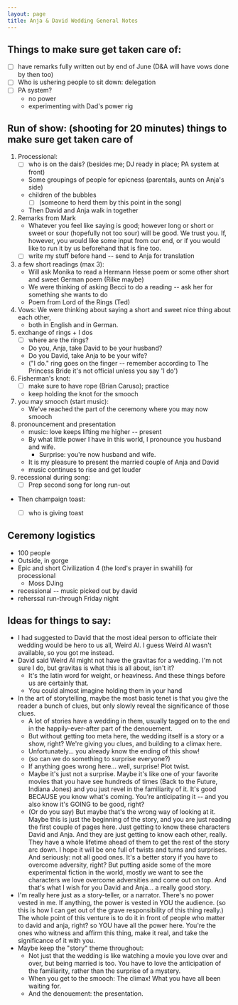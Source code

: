 ```yaml
---
layout: page
title: Anja & David Wedding General Notes
---
```




## Things to make sure get taken care of:
* [ ] have remarks fully written out by end of June (D&A will have vows done by then too)
* [ ] Who is ushering people to sit down: delegation
* [ ] PA system?
	* no power
	* experimenting with Dad's power rig

## Run of show: (shooting for 20 minutes) things to make sure get taken care of
1. Processional:
	* [ ] who is on the dais? (besides me; DJ ready in place; PA system at front)
	* Some groupings of people for epicness (parentals, aunts on Anja's side)
	* children of the bubbles 
		* [ ] (someone to herd them by this point in the song)
	* Then David and Anja walk in together
2. Remarks from Mark
	* Whatever you feel like saying is good; however long or short or sweet or sour (hopefully not too sour) will be good. We trust you. If, however, you would like some input from our end, or if you would like to run it by us beforehand that is fine too. 
	* [ ] write my stuff before hand -- send to Anja for translation
3. a few short readings (max 3):
	* Will ask Monika to read a Hermann Hesse poem or some other short and sweet German poem (Rilke maybe) 
	* We were thinking of asking Becci to do a reading -- ask her for something she wants to do
	* Poem from Lord of the Rings (Ted) 
4. Vows: We were thinking about saying a short and sweet nice thing about each other, 
	* both in English and in German.
5. exchange of rings + I dos
	* [ ] where are the rings?
	* Do you, Anja, take David to be your husband?
	* Do you David, take Anja to be your wife?
	* ("I do." ring goes on the finger -- remember according to The Princess Bride it's not official unless you say 'I do') 
6. Fisherman's knot:
	* [ ] make sure to have rope (Brian Caruso); practice 
	* keep holding the knot for the smooch
7. you may smooch (start music):
	* We've reached the part of the ceremony where you may now smooch
8. pronouncement and presentation
	* music: love keeps lifting me higher -- present
	* By what little power I have in this world, I pronounce you husband and wife.
		* Surprise: you're now husband and wife.
	* It is my pleasure to present the married couple of Anja and David
	* music continues to rise and get louder
9. recessional during song:
	* [ ] Prep second song for long run-out

* Then champaign toast:
	* [ ] who is giving toast


## Ceremony logistics
* 100 people
* Outside, in gorge
* Epic and short Civilization 4 (the lord's prayer in swahili) for processional
	* Moss DJing 
* recessional -- music picked out by david
* reherssal run-through Friday night

## Ideas for things to say:
* I had suggested to David that the most ideal person to officiate their wedding would be hero to us all, Weird Al. I guess Weird Al wasn't available, so you got me instead.
* David said Weird Al might not have the gravitas for a wedding. I'm not sure I do, but gravitas is what this is all about, isn't it?
	* It's the latin word for weight, or heaviness. And these things before us are certainly that.
	* You could almost imagine holding them in your hand
* In the art of storytelling, maybe the most basic tenet is that you give the reader a bunch of clues, but only slowly reveal the significance of those clues.
	* A lot of stories have a wedding in them, usually tagged on to the end in the happily-ever-after part of the denouement.
	* But without getting too meta here, the wedding itself is a story or a show, right? We're giving you clues, and building to a climax here.
	* Unfortunately... you already know the ending of this show!
	* (so can we do something to surprise everyone?)
	* If anything goes wrong here... well, surprise! Plot twist.
	* Maybe it's just not a surprise. Maybe it's like one of your favorite movies that you have see hundreds of times (Back to the Future, Indiana Jones) and you just revel in the familiarity of it. It's good BECAUSE you know what's coming. You're anticipating it -- and you also know it's GOING to be good, right?
	* (Or do you say) But maybe that's the wrong way of looking at it. Maybe this is just the beginning of the story, and you are just reading the first couple of pages here. Just getting to know these characters David and Anja. And they are just getting to know each other, really. They have a whole lifetime ahead of them to get the rest of the story arc down. I hope it will be one full of twists and turns and surprises. And seriously: not all good ones. It's a better story if you have to overcome adversity, right? But putting aside some of the more experimental fiction in the world, mostly we want to see the characters we love overcome adversities and come out on top. And that's what I wish for you David and Anja... a really good story.
* I'm really here just as a story-teller, or a narrator. There's no power vested in me. If anything, the power is vested in YOU the audience. (so this is how I can get out of the grave responsibility of this thing really.) The whole point of this venture is to do it in front of people who matter to david and anja, right? so YOU have all the power here. You're the ones who witness and affirm this thing, make it real, and take the significance of it with you.
* Maybe keep the "story" theme throughout:
	* Not just that the wedding is like watching a movie you love over and over, but being married is too. You have to love the anticipation of the familiarity, rather than the surprise of a mystery.
	* When you get to the smooch: The climax! What you have all been waiting for.
	* And the denouement: the presentation.





